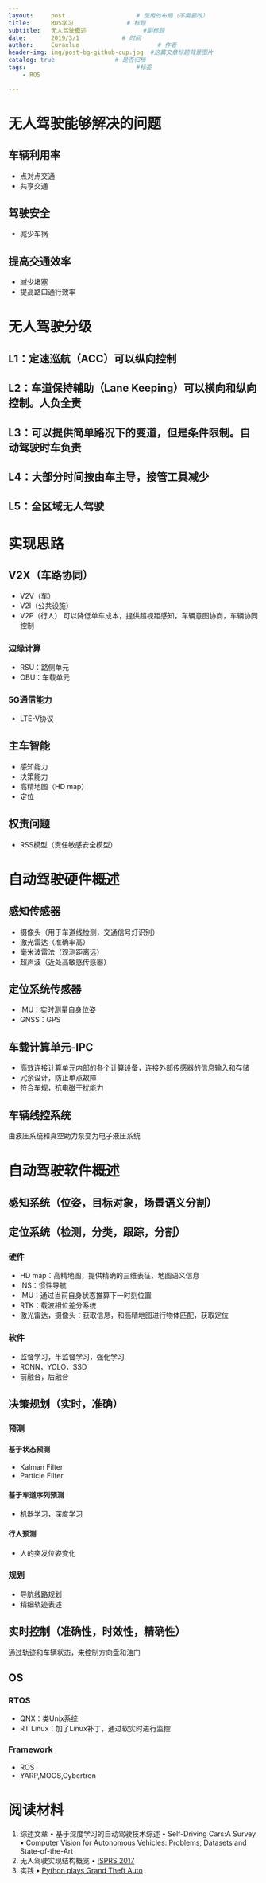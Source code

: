 ```yaml
---
layout:     post                    # 使用的布局（不需要改）
title:      ROS学习               # 标题 
subtitle:   无人驾驶概述                #副标题
date:       2019/3/1            # 时间
author:     Euraxluo                      # 作者
header-img: img/post-bg-github-cup.jpg  #这篇文章标题背景图片
catalog: true                 # 是否归档
tags:                               #标签
    - ROS

---
```

# 无人驾驶能够解决的问题
## 车辆利用率
- 点对点交通
- 共享交通
## 驾驶安全
- 减少车祸
## 提高交通效率
- 减少堵塞
- 提高路口通行效率


# 无人驾驶分级
## L1：定速巡航（ACC）可以纵向控制
## L2：车道保持辅助（Lane Keeping）可以横向和纵向控制。人负全责
## L3：可以提供简单路况下的变道，但是条件限制。自动驾驶时车负责
## L4：大部分时间按由车主导，接管工具减少
## L5：全区域无人驾驶

# 实现思路
## V2X（车路协同）
- V2V（车）
- V2I（公共设施）
- V2P（行人）
可以降低单车成本，提供超视距感知，车辆意图协商，车辆协同控制
### 边缘计算
- RSU：路侧单元
- OBU：车载单元
### 5G通信能力
- LTE-V协议

## 主车智能
- 感知能力
- 决策能力
- 高精地图（HD map）
- 定位

## 权责问题
- RSS模型（责任敏感安全模型）

# 自动驾驶硬件概述
## 感知传感器
- 摄像头（用于车道线检测，交通信号灯识别）
- 激光雷达（准确率高）
- 毫米波雷法（观测距离远）
- 超声波（近处高敏感传感器）
## 定位系统传感器
- IMU：实时测量自身位姿
- GNSS：GPS
## 车载计算单元-IPC
- 高效连接计算单元内部的各个计算设备，连接外部传感器的信息输入和存储
- 冗余设计，防止单点故障
- 符合车规，抗电磁干扰能力
## 车辆线控系统
由液压系统和真空助力泵变为电子液压系统

# 自动驾驶软件概述
## 感知系统（位姿，目标对象，场景语义分割）
## 定位系统（检测，分类，跟踪，分割）
### 硬件
- HD map：高精地图，提供精确的三维表征，地图语义信息
- INS：惯性导航
- IMU：通过当前自身状态推算下一时刻位置
- RTK：载波相位差分系统
- 激光雷达，摄像头：获取信息，和高精地图进行物体匹配，获取定位
### 软件
- 监督学习，半监督学习，强化学习
- RCNN，YOLO，SSD
- 前融合，后融合
## 决策规划（实时，准确）
### 预测
#### 基于状态预测
- Kalman Filter
- Particle Filter
#### 基于车道序列预测
- 机器学习，深度学习
#### 行人预测
- 人的突发位姿变化
### 规划
- 导肮线路规划
- 精细轨迹表述

## 实时控制（准确性，时效性，精确性）
通过轨迹和车辆状态，来控制方向盘和油门

## OS
### RTOS
- QNX：类Unix系统
- RT Linux：加了Linux补丁，通过软实时进行监控
### Framework
- ROS
- YARP,MOOS,Cybertron

# 阅读材料

1. 综述文章
• 基于深度学习的自动驾驶技术综述
• Self-Driving Cars:A Survey
• Computer Vision for Autonomous Vehicles: Problems, Datasets and State-of-the-Art
2. 无人驾驶实现结构概览
• [ISPRS 2017 ](http://www.cvlibs.net/projects/autonomous_vision_survey/)
3. 实践
• [Python plays Grand Theft Auto](https://www.youtube.com/watch?v=ks4MPfMq8aQ&list=PLQVvvaa0QuDeETZEOy4VdocT7TOjfSA8a)